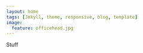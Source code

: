 ```yaml
---
layout: home
tags: [Jekyll, theme, responsive, blog, template]
image:
  feature: officehead.jpg
---
```

Stuff
